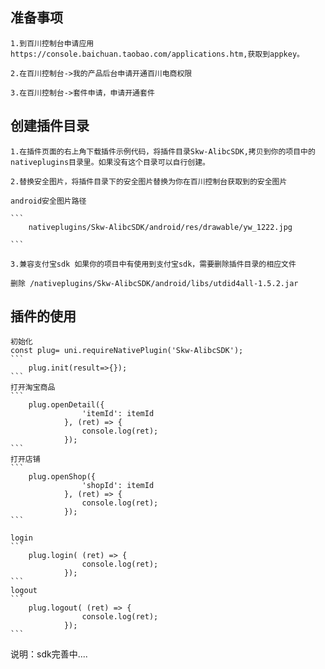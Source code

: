 ## 准备事项
	1.到百川控制台申请应用https://console.baichuan.taobao.com/applications.htm,获取到appkey。
	
	2.在百川控制台->我的产品后台申请开通百川电商权限
	
	3.在百川控制台->套件申请，申请开通套件
	
## 创建插件目录
	1.在插件页面的右上角下载插件示例代码，将插件目录Skw-AlibcSDK,拷贝到你的项目中的nativeplugins目录里。如果没有这个目录可以自行创建。
	
	2.替换安全图片，将插件目录下的安全图片替换为你在百川控制台获取到的安全图片
	
	android安全图片路径
   
	```
		nativeplugins/Skw-AlibcSDK/android/res/drawable/yw_1222.jpg

	```
	
	3.兼容支付宝sdk 如果你的项目中有使用到支付宝sdk，需要删除插件目录的相应文件
	
	删除 /nativeplugins/Skw-AlibcSDK/android/libs/utdid4all-1.5.2.jar
## 插件的使用
	初始化
	const plug= uni.requireNativePlugin('Skw-AlibcSDK');
	```
		plug.init(result=>{});  
	```
	打开淘宝商品
	```
		plug.openDetail({
					'itemId': itemId
				}, (ret) => {
					console.log(ret);
				});  
	```
	打开店铺
	```
		plug.openShop({
					'shopId': itemId
				}, (ret) => {
					console.log(ret);
				});  
	```
	
	login
	```
		plug.login( (ret) => {
					console.log(ret);
				});  
	```
	logout
	```
		plug.logout( (ret) => {
					console.log(ret);
				});  
	```
说明：sdk完善中....